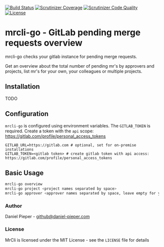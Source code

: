 [![Build Status](https://img.shields.io/travis/danielpieper/mrcli-go.svg?branch=master&style=flat-square)](https://travis-ci.org/danielpieper/mrcli-go?branch=master)
[![Scrutinizer Coverage](https://img.shields.io/scrutinizer/coverage/g/danielpieper/mrcli-go.svg?branch=master&style=flat-square)](https://scrutinizer-ci.com/g/danielpieper/mrcli-go/?branch=master)
[![Scrutinizer Code Quality](https://img.shields.io/scrutinizer/g/danielpieper/mrcli-go.svg?branch=master&style=flat-square)](https://scrutinizer-ci.com/g/danielpieper/mrcli-go/?branch=master)
[![License](https://img.shields.io/badge/license-MIT-red.svg?style=flat-square)](LICENSE)

# mrcli-go - GitLab pending merge requests overview 

mrcli-go checks your gitlab instance for pending merge requests.

Get an overview about the total number of pending mr's by approvers and projects,
list mr's for your own, your colleagues or multiple projects.


## Installation

TODO

## Configuration

`mrcli-go` is configured using environment variables.
The `GITLAB_TOKEN` is required. Create a token with the `api` scope: https://gitlab.com/profile/personal_access_tokens
```dotenv
GITLAB_URL=https://gitlab.com # optional, set for on-premise installations
GITLAB_TOKEN=<gitlab token> # create gitlab token with api access: https://gitlab.com/profile/personal_access_tokens
```

## Basic Usage

```bash
mrcli-go overview
mrcli-go project <project names separated by space>
mrcli-go approver <approver names separated by space, leave empty for your mr's>
```

### Author

Daniel Pieper - <github@daniel-pieper.com>

### License

MrCli is licensed under the MIT License - see the `LICENSE` file for details

